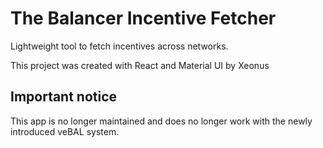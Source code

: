 # The Balancer Incentive Fetcher
Lightweight tool to fetch incentives across networks.

This project was created with React and Material UI by Xeonus

## Important notice

This app is no longer maintained and does no longer work with the newly introduced veBAL system.
